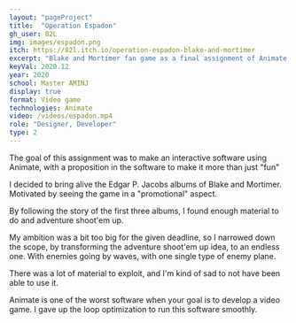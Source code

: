 ```yaml
---
layout: "pageProject"
title:  "Operation Espadon"
gh_user: 82L
img: images/espadon.png
itch: https://82l.itch.io/operation-espadon-blake-and-mortimer
excerpt: "Blake and Mortimer fan game as a final assignment of Animate course"
keyVal: 2020.12
year: 2020
school: Master AMINJ
display: true
format: Video game
technologies: Animate
video: /videos/espadon.mp4
role: "Designer, Developer"
type: 2
---
```

<p>The goal of this assignment was to make an interactive software using Animate, with a proposition in the software to make it more than just "fun"</p>
<p>I decided to bring alive the Edgar P. Jacobs albums of Blake and Mortimer. Motivated by seeing the game in a "promotional" aspect.</p>
<p>By following the story of the first three albums, I found enough material to do and adventure shoot'em up.</p>
<p>My ambition was a bit too big for the given deadline, so I narrowed down the scope, by transforming the adventure shoot'em up idea, to an endless one. With enemies going by waves, with one single type of enemy plane.</p>
<p>There was a lot of material to exploit, and I'm kind of sad to not have been able to use it.</p>
<p>Animate is one of the worst software when your goal is to develop a video game. I gave up the loop optimization to run this software smoothly.</p>
